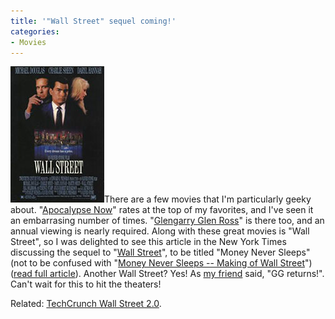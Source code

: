 ```yaml
---
title: '"Wall Street" sequel coming!'
categories:
- Movies
---
```


![200px-wall_street.jpg](/assets/posts/2007/wall_street1.jpg)There are a few movies that I'm particularly geeky about. "[Apocalypse Now](http://www.imdb.com/title/tt0078788/)" rates at the top of my favorites, and I've seen it an embarrasing number of times. "[Glengarry Glen Ross](http://www.imdb.com/title/tt0104348/)" is there too, and an annual viewing is nearly required. Along with these great movies is "Wall Street", so I was delighted to see this article in the New York Times discussing the sequel to "[Wall Street](http://www.imdb.com/title/tt0094291/)", to be titled "Money Never Sleeps" (not to be confused with "[Money Never Sleeps -- Making of Wall Street](http://www.imdb.com/title/tt0373159/)") ([read full article](http://www.nytimes.com/2007/05/05/movies/05movi.html?ex=1336104000&en=272eabdfd88ba95f&ei=5124&partner=permalink&exprod=permalink)).
Another Wall Street? Yes! As [my friend](http://www.tersteeg.org/) said, "GG returns!". Can't wait for this to hit the theaters!

Related: [TechCrunch Wall Street 2.0](http://www.techcrunch.com/2007/05/08/wall-street-20/).
